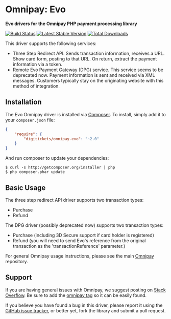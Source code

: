 # Omnipay: Evo

**Evo drivers for the Omnipay PHP payment processing library**

[![Build Status](https://travis-ci.org/digitickets/omnipay-evo.png?branch=master)](https://travis-ci.org/omnipay/evo)
[![Latest Stable Version](https://poser.pugx.org/digitickets/omnipay-evo/version.png)](https://packagist.org/packages/omnipay/evo)
[![Total Downloads](https://poser.pugx.org/digitickets/omnipay-evo/d/total.png)](https://packagist.org/packages/digitickets/omnipay-evo)

This driver supports the following services:
- Three Step Redirect API. Sends transaction information, receives a URL. Show card form, posting to that URL. On return, extract the payment information via a token.
- Remote Evo Payment Gateway (DPG) service. This service seems to be deprecated now. Payment information is sent and received via XML messages. Customers typically stay on the originating website with this method of integration.

## Installation

The Evo Omnipay driver is installed via [Composer](http://getcomposer.org/). To install, simply add it
to your `composer.json` file:

```json
{
    "require": {
        "digitickets/omnipay-evo": "~2.0"
    }
}
```

And run composer to update your dependencies:

    $ curl -s http://getcomposer.org/installer | php
    $ php composer.phar update

## Basic Usage

The three step redirect API driver supports two transaction types:
 * Purchase
 * Refund

The DPG driver (possibly deprecated now) supports two transaction types:
 * Purchase (including 3D Secure support if card holder is registered)
 * Refund (you will need to send Evo's reference from the original transaction as the 'transactionReference' parameter.)

For general Omnipay usage instructions, please see the main [Omnipay](https://github.com/omnipay/omnipay)
repository.

## Support

If you are having general issues with Omnipay, we suggest posting on
[Stack Overflow](http://stackoverflow.com/). Be sure to add the
[omnipay tag](http://stackoverflow.com/questions/tagged/omnipay) so it can be easily found.

If you believe you have found a bug in this driver, please report it using the [GitHub issue tracker](https://github.com/omnipay/evo/issues),
or better yet, fork the library and submit a pull request.
